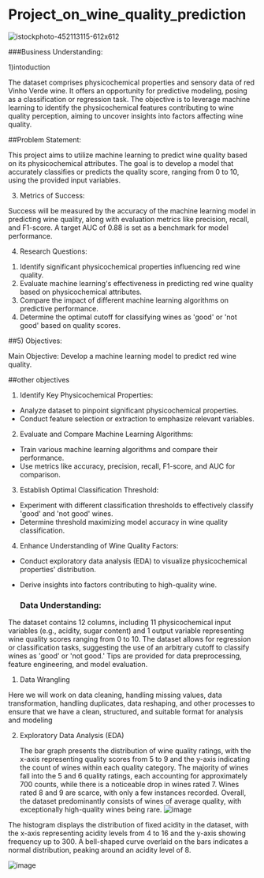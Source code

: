 #  Project_on_wine_quality_prediction


![istockphoto-452113115-612x612](https://github.com/Lawrync/Project_on_wine_quality_prediction/assets/142001815/0e19daf3-f72d-4cb8-ad49-c0d752be74a5)


###Business Understanding:

1)intoduction

The dataset comprises physicochemical properties and sensory data of red Vinho Verde wine. It offers an opportunity for predictive modeling, posing as a classification or regression task. The objective is to leverage machine learning to identify the physicochemical features contributing to wine quality perception, aiming to uncover insights into factors affecting wine quality.

##Problem Statement:

This project aims to utilize machine learning to predict wine quality based on its physicochemical attributes. The goal is to develop a model that accurately classifies or predicts the quality score, ranging from 0 to 10, using the provided input variables.

3) Metrics of Success:

Success will be measured by the accuracy of the machine learning model in predicting wine quality, along with evaluation metrics like precision, recall, and F1-score. A target AUC of 0.88 is set as a benchmark for model performance.

4) Research Questions:

1. Identify significant physicochemical properties influencing red wine quality.
2. Evaluate machine learning's effectiveness in predicting red wine quality based on physicochemical attributes.
3. Compare the impact of different machine learning algorithms on predictive performance.
4. Determine the optimal cutoff for classifying wines as 'good' or 'not good' based on quality scores.

##5) Objectives:

Main Objective:
Develop a machine learning model to predict red wine quality.

##other objectives 

1) Identify Key Physicochemical Properties:

- Analyze dataset to pinpoint significant physicochemical properties.
- Conduct feature selection or extraction to emphasize relevant variables.
2) Evaluate and Compare Machine Learning Algorithms:
  
- Train various machine learning algorithms and compare their performance.
- Use metrics like accuracy, precision, recall, F1-score, and AUC for comparison.
3) Establish Optimal Classification Threshold:
  
- Experiment with different classification thresholds to effectively classify 'good' and 'not good' wines.
- Determine threshold maximizing model accuracy in wine quality classification.
4) Enhance Understanding of Wine Quality Factors:
  
- Conduct exploratory data analysis (EDA) to visualize physicochemical properties' distribution.
- Derive insights into factors contributing to high-quality wine.

  ### Data Understanding:
  
The dataset contains 12 columns, including 11 physicochemical input variables (e.g., acidity, sugar content) and 1 output variable representing wine quality scores ranging from 0 to 10. The dataset allows for regression or classification tasks, suggesting the use of an arbitrary cutoff to classify wines as 'good' or 'not good.' Tips are provided for data preprocessing, feature engineering, and model evaluation.

1. Data Wrangling

Here we will work on data cleaning, handling missing values, data transformation, handling duplicates, data reshaping, and other processes to ensure that we have a clean, structured, and suitable format for analysis and modeling

2. Exploratory Data Analysis (EDA)

   The bar graph presents the distribution of wine quality ratings, with the x-axis representing quality scores from 5 to 9 and the y-axis indicating the count of wines within each quality category. The majority of wines fall into the 5 and 6 quality ratings, each accounting for approximately 700 counts, while there is a noticeable drop in wines rated 7. Wines rated 8 and 9 are scarce, with only a few instances recorded. Overall, the dataset predominantly consists of wines of average quality, with exceptionally high-quality wines being rare.
![image](https://github.com/Lawrync/Project_on_wine_quality_prediction/assets/142001815/02f7b3ba-7d33-491a-b5a5-c70989f227d3)



The histogram displays the distribution of fixed acidity in the dataset, with the x-axis representing acidity levels from 4 to 16 and the y-axis showing frequency up to 300. A bell-shaped curve overlaid on the bars indicates a normal distribution, peaking around an acidity level of 8.

![image](https://github.com/Lawrync/Project_on_wine_quality_prediction/assets/142001815/28817bfa-5df6-4fe1-b444-bc652f3c6baa)









